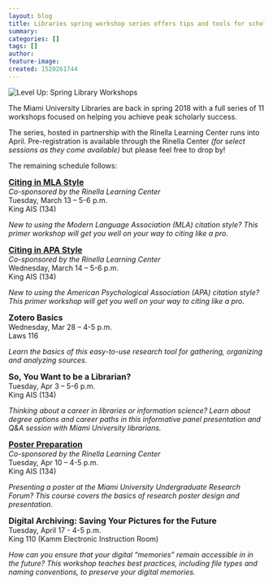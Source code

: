 ```yaml
---
layout: blog
title: Libraries spring workshop series offers tips and tools for scholarly success
summary:
categories: []
tags: []
author:
feature-image:
created: 1520261744
---
```

![Level Up: Spring Library Workshops](/images/post-images/18-Spring-Workshops.jpg)

The Miami University Libraries are back in spring 2018 with a full series of 11 workshops focused on helping you achieve peak scholarly success.  

The series, hosted in partnership with the Rinella Learning Center runs into April. Pre-registration is available through the Rinella Center _(for select sessions as they come available)_ but please feel free to drop by!  

The remaining schedule follows:

[<span style="font-size:16px">**Citing in MLA Style**</span>](https://miamioh.formstack.com/forms/workshop_form_03132018)  
_Co-sponsored by the Rinella Learning Center_  
Tuesday, March 13 – 5-6 p.m.  
King AIS (134)

_New to using the Modern Language Association (MLA) citation style? This primer workshop will get you well on your way to citing like a pro._  

[<span style="font-size:16px">**Citing in APA Style**</span>](https://miamioh.formstack.com/forms/workshop_form_03142018)  
_Co-sponsored by the Rinella Learning Center_  
Wednesday, March 14 – 5-6 p.m.  
King AIS (134)

_New to using the American Psychological Association (APA) citation style? This primer workshop will get you well on your way to citing like a pro._  

<span style="font-size:16px">**Zotero Basics**</span>  
Wednesday, Mar 28 – 4-5 p.m.  
Laws 116

_Learn the basics of this easy-to-use research tool for gathering, organizing and analyzing sources._  

<span style="font-size:16px">**So, You Want to be a Librarian?**</span>  
Tuesday, Apr 3 – 5-6 p.m.  
King AIS (134)

_Thinking about a career in libraries or information science? Learn about degree options and career paths in this informative panel presentation and Q&A session with Miami University librarians._  

[<span style="font-size:16px">**Poster Preparation**</span>](https://miamioh.formstack.com/forms/workshop_form_04102018)  
_Co-sponsored by the Rinella Learning Center_  
Tuesday, Apr 10 – 4-5 p.m.  
King AIS (134)

_Presenting a poster at the Miami University Undergraduate Research Forum? This course covers the basics of research poster design and presentation._  

<span style="font-size:16px">**Digital Archiving: Saving Your Pictures for the Future**</span>  
Tuesday, April 17 - 4-5 p.m.  
King 110 (Kamm Electronic Instruction Room)

_How can you ensure that your digital “memories” remain accessible in in the future? This workshop teaches best practices, including file types and naming conventions, to preserve your digital memories._
